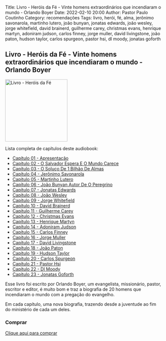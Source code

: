 Title: Livro - Heróis da Fé - Vinte homens extraordinários que incendiaram o mundo - Orlando Boyer
Date: 2022-02-10 20:00
Author: Pastor Paulo Coutinho
Category: recomendações
Tags: livro, herói, fé, alma, jerônimo savonarola, martinho lutero, joão bunyan, jonatas edwards, joão wesley, jorge whitefield, david brainerd, guilherme carey, christmas evans, henrique martyn, adoniram judson, carlos finney, jorge muller, david livingstone, joão paton, hudson taylor, carlos spurgeon, pastor hsi, dl moody, jonatas goforth

## Livro - Heróis da Fé - Vinte homens extraordinários que incendiaram o mundo - Orlando Boyer

<img src="{static}/images/livros/herois-da-fe.png" alt="Livro - Heróis da Fé" style="width: auto; height: 200px">

Lista completa de capítulos deste audiobook:

- [Capítulo 01 - Apresentação](https://www.youtube.com/watch?v=x2JUCQobn18&list=PLclmUSGO-r-bvjsvaam79E8YH8VncK6Cm&index=1)
- [Capítulo 02 - O Salvador Espera E O Mundo Carece](https://www.youtube.com/watch?v=jJ59JJ-FB2Y&list=PLclmUSGO-r-bvjsvaam79E8YH8VncK6Cm&index=2)
- [Capítulo 03 - O Soluço De 1 Bilhão De Almas](https://www.youtube.com/watch?v=Zb3K52qYzH4&list=PLclmUSGO-r-bvjsvaam79E8YH8VncK6Cm&index=3)
- [Capítulo 04 - Jerônimo Savonarola](https://www.youtube.com/watch?v=9EJN4FatNa4&list=PLclmUSGO-r-bvjsvaam79E8YH8VncK6Cm&index=4)
- [Capítulo 05 - Martinho Lutero](https://www.youtube.com/watch?v=howcDezRva8&list=PLclmUSGO-r-bvjsvaam79E8YH8VncK6Cm&index=5)
- [Capítulo 06 - João Bunyan Autor De O Peregrino](https://www.youtube.com/watch?v=H4syqRv9Vgo&list=PLclmUSGO-r-bvjsvaam79E8YH8VncK6Cm&index=6)
- [Capítulo 07 - Jonatas Edwards](https://www.youtube.com/watch?v=WRivY4uqwOc&list=PLclmUSGO-r-bvjsvaam79E8YH8VncK6Cm&index=7)
- [Capítulo 08 - João Wesley](https://www.youtube.com/watch?v=tc4ab4nGPhk&list=PLclmUSGO-r-bvjsvaam79E8YH8VncK6Cm&index=8)
- [Capítulo 09 - Jorge Whitefield](https://www.youtube.com/watch?v=SRBbRhyj_d4&list=PLclmUSGO-r-bvjsvaam79E8YH8VncK6Cm&index=9)
- [Capítulo 10 - David Brainerd](https://www.youtube.com/watch?v=nfXwi5afz6g&list=PLclmUSGO-r-bvjsvaam79E8YH8VncK6Cm&index=10)
- [Capítulo 11 - Guilherme Carey](https://www.youtube.com/watch?v=0SCsqNHynV0&list=PLclmUSGO-r-bvjsvaam79E8YH8VncK6Cm&index=11)
- [Capítulo 12 - Christmas Evans](https://www.youtube.com/watch?v=0_c5u4B-Exo&list=PLclmUSGO-r-bvjsvaam79E8YH8VncK6Cm&index=12)
- [Capítulo 13 - Henrique Martyn](https://www.youtube.com/watch?v=Ogo5HreIto4&list=PLclmUSGO-r-bvjsvaam79E8YH8VncK6Cm&index=13)
- [Capítulo 14 - Adoniram Judson](https://www.youtube.com/watch?v=6rn3txz5T30&list=PLclmUSGO-r-bvjsvaam79E8YH8VncK6Cm&index=14)
- [Capítulo 15 - Carlos Finney](https://www.youtube.com/watch?v=0E968Vq4GOk&list=PLclmUSGO-r-bvjsvaam79E8YH8VncK6Cm&index=15)
- [Capítulo 16 - Jorge Muller](https://www.youtube.com/watch?v=rk8nskbObQw&list=PLclmUSGO-r-bvjsvaam79E8YH8VncK6Cm&index=16)
- [Capítulo 17 - David Livingstone](https://www.youtube.com/watch?v=iGfW_KMgjkg&list=PLclmUSGO-r-bvjsvaam79E8YH8VncK6Cm&index=17)
- [Capítulo 18 - João Paton](https://www.youtube.com/watch?v=h7nePwZE-vY&list=PLclmUSGO-r-bvjsvaam79E8YH8VncK6Cm&index=18)
- [Capítulo 19 - Hudson Taylor](https://www.youtube.com/watch?v=XV7d3y-gXPg&list=PLclmUSGO-r-bvjsvaam79E8YH8VncK6Cm&index=19)
- [Capítulo 20 - Carlos Spurgeon](https://www.youtube.com/watch?v=8KTLPiY9ul4&list=PLclmUSGO-r-bvjsvaam79E8YH8VncK6Cm&index=20)
- [Capítulo 21 - Pastor Hsi](https://www.youtube.com/watch?v=Vz4LvD-zL8g&list=PLclmUSGO-r-bvjsvaam79E8YH8VncK6Cm&index=21)
- [Capítulo 22 - Dl Moody](https://www.youtube.com/watch?v=ZJyA6fVTxt0&list=PLclmUSGO-r-bvjsvaam79E8YH8VncK6Cm&index=22)
- [Capítulo 23 - Jonatas Goforth](https://www.youtube.com/watch?v=S8Cpa8xSRKA&list=PLclmUSGO-r-bvjsvaam79E8YH8VncK6Cm&index=23)

Esse livro foi escrito por Orlando Boyer, um evangelista, missionário, pastor, escritor e editor, é muito bom e traz a biografia de 20 homens que incendiaram o mundo com a pregação do evangelho.

Em cada capítulo, uma nova biografia, trazendo desde a juventude ao fim do ministério de cada um deles.

### Comprar

[Clique aqui para comprar](https://shope.ee/8f5PV2XyGw)
